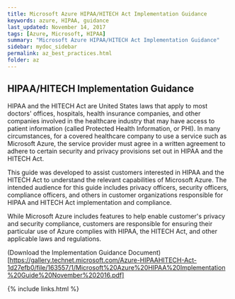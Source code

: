 ```yaml
---
title: Microsoft Azure HIPAA/HITECH Act Implementation Guidance 
keywords: azure, HIPAA, guidance
last_updated: November 14, 2017
tags: [Azure, Microsoft, HIPAA]
summary: "Microsoft Azure HIPAA/HITECH Act Implementation Guidance"
sidebar: mydoc_sidebar
permalink: az_best_practices.html
folder: az
---
```


## HIPAA/HITECH Implementation Guidance
HIPAA and the HITECH Act are United States laws that apply to most doctors' offices, hospitals, health insurance companies, and other companies involved in the healthcare industry that may have access to patient information (called Protected Health Information, or PHI). In many circumstances, for a covered healthcare company to use a service such as Microsoft Azure, the service provider must agree in a written agreement to adhere to certain security and privacy provisions set out in HIPAA and the HITECH Act. 

This guide was developed to assist customers interested in HIPAA and the HITECH Act to understand the relevant capabilities of Microsoft Azure. The intended audience for this guide includes privacy officers, security officers, compliance officers, and others in customer organizations responsible for HIPAA and HITECH Act implementation and compliance. 

While Microsoft Azure includes features to help enable customer's privacy and security compliance, customers are responsible for ensuring their particular use of Azure complies with HIPAA, the HITECH Act, and other applicable laws and regulations.

(Download the Implementation Guidance Document)[https://gallery.technet.microsoft.com/Azure-HIPAAHITECH-Act-1d27efb0/file/163557/1/Microsoft%20Azure%20HIPAA%20Implementation%20Guide%20November%202016.pdf]

{% include links.html %}
